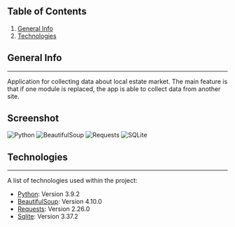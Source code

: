 ## Table of Contents
1. [General Info](#general-info)
2. [Technologies](#technologies)
## General Info
***
Application for collecting data about local estate market. The main feature is that if one module is replaced, the app is able to collect data from another site.
## Screenshot
![Python](https://duythanhcse.files.wordpress.com/2021/01/python.png)
![BeautifulSoup](https://www.crummy.com/software/BeautifulSoup/10.1.jpg)
![Requests](https://docs.python-requests.org/pl/latest/_static/requests-sidebar.png)
![SQLite](https://www.recoveryandmanagement.com/wp-content/uploads/2017/04/repair-sql-lite-database-manually-sqlite-data-recovery.jpg)
## Technologies
***
A list of technologies used within the project:
* [Python](https://www.python.org/downloads/release/python-392/): Version 3.9.2
* [BeautifulSoup](https://www.crummy.com/software/BeautifulSoup/): Version 4.10.0
* [Requests](https://docs.python-requests.org/en/latest/): Version 2.26.0
* [Sqlite](https://www.sqlite.org/index.html): Version 3.37.2
~~~
